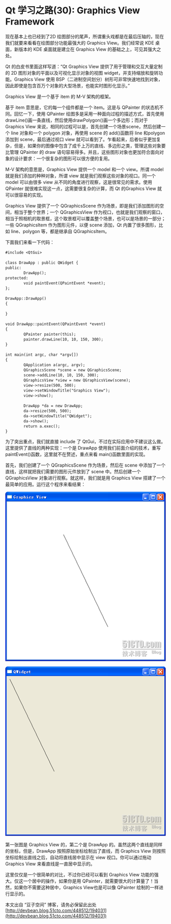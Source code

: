 # Qt 学习之路(30): Graphics View Framework

现在基本上也已经到了2D 绘图部分的尾声，所谓重头戏都是在最后压轴的，现在我们就要来看看在绘图部分功能最强大的 Graphics View。我们经常说 KDE 桌面，新版本的 KDE 桌面就是建立在 Graphics View 的基础之上，可见其强大之处。
 
Qt 的白皮书里面这样写道：“Qt Graphics View 提供了用于管理和交互大量定制的 2D 图形对象的平面以及可视化显示对象的视图 widget，并支持缩放和旋转功能。Graphics View 使用 BSP（二进制空间划分）树形可非常快速地找到对象，因此即使是包含百万个对象的大型场景，也能实时图形化显示。”
 
Graphics View 是一个基于 item 的 M-V 架构的框架。
 
基于 item 意思是，它的每一个组件都是一个 item。这是与 QPainter 的状态机不同。回忆一下，使用 QPainter 绘图多是采用一种面向过程的描述方式，首先使用 drawLine()画一条直线，然后使用drawPolygon()画一个多边形；而对于 Graphics View 来说，相同的过程可以是，首先创建一个场景scene，然后创建一个 line 对象和一个 polygon 对象，再使用 scene 的 add()函数将 line 和polygon 添加到 scene，最后通过视口 view 就可以看到了。乍看起来，后者似乎更加复杂，但是，如果你的图像中包含了成千上万的直线、多边形之类，管理这些对象要比管理 QPainter 的 draw 语句容易得多。并且，这些图形对象也更加符合面向对象的设计要求：一个很复杂的图形可以很方便的复用。
 
M-V 架构的意思是，Graphics View 提供一个 model 和一个 view。所谓 model 就是我们添加的种种对象，所谓 view 就是我们观察这些对象的视口。同一个 model 可以由很多 view 从不同的角度进行观察，这是很常见的需求。使用 QPainter 就很难实现这一点，这需要很复杂的计算，而 Qt 的Graphics View 就可以很容易的实现。
 
Graphics View 提供了一个 QGraphicsScene 作为场景，即是我们添加图形的空间，相当于整个世界；一个 QGraphicsView 作为视口，也就是我们观察的窗口，相当于照相机的取景框，这个取景框可以覆盖整个场景，也可以是场景的一部分；一些 QGraphicsItem 作为图形元件，以便 scene 添加，Qt 内置了很多图形，比如 line、polygon 等，都是继承自 QGraphicsItem。
 
下面我们来看一下代码：

```
#include <QtGui> 
 
class DrawApp : public QWidget { 
public: 
        DrawApp(); 
protected: 
        void paintEvent(QPaintEvent *event); 
}; 
 
DrawApp::DrawApp() 
{ 
 
} 
 
void DrawApp::paintEvent(QPaintEvent *event) 
{ 
        QPainter painter(this); 
        painter.drawLine(10, 10, 150, 300); 
} 
 
int main(int argc, char *argv[]) 
{ 
        QApplication a(argc, argv); 
        QGraphicsScene *scene = new QGraphicsScene; 
        scene->addLine(10, 10, 150, 300); 
        QGraphicsView *view = new QGraphicsView(scene); 
        view->resize(500, 500); 
        view->setWindowTitle("Graphics View"); 
        view->show(); 
 
        DrawApp *da = new DrawApp; 
        da->resize(500, 500); 
        da->setWindowTitle("QWidget"); 
        da->show(); 
        return a.exec(); 
}
```

为了突出重点，我们就直接 include 了 QtGui，不过在实际应用中不建议这么做。这里提供了直线的两种实现：一个是 DrawApp 使用我们前面介绍的技术，重写 paintEvent()函数，这里就不在赘述，重点来看 main()函数里面的实现。
 
首先，我们创建了一个 QGraphicsScene 作为场景，然后在 scene 中添加了一个直线，这样就把我们需要的图形元件放到了 scene 中。然后创建一个 QGraphicsView 对象进行观察。就这样，我们就是用 Graphics View 搭建了一个最简单的应用。运行这个程序来看结果：

![](images/52.png)

![](images/53.png)

第一张图是 Graphics View 的，第二个是 DrawApp 的。虽然这两个直线是同样的坐标，但是，DrawApp 按照原始坐标绘制出了直线，而 Graphics View 则按照坐标绘制出直线之后，自动将直线居中显示在 view 视口。你可以通过拖动 Graphics View 来看直线是一直居中显示的。
 
这里仅仅是一个很简单的对比，不过你已经可以看到 Graphics View 功能的强大。仅这一个居中的操作，如果你是用 QPainter，就需要很大的计算量了！当然，如果你不需要这种居中，Graphics View也是可以像 QPainter 绘制的一样进行显示的。

本文出自 “豆子空间” 博客，请务必保留此出处 [http://devbean.blog.51cto.com/448512/194031](http://devbean.blog.51cto.com/448512/194031)